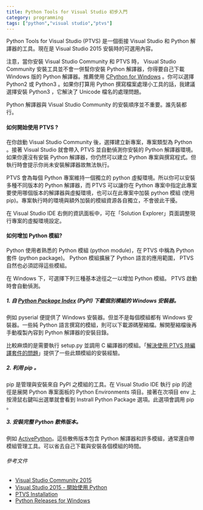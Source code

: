 ```yaml
---
title: Python Tools for Visual Studio 初步入門
category: programming
tags: ["python","visual studio","ptvs"]
---
```


Python Tools for Visual Studio (PTVS) 是一個銜接 Visual Studio 和 Python 解譯器的工具。現在是 Visual Studio 2015 安裝時的可選用內容。

注意，當你安裝 Visual Studio Community 和 PTVS 時， Visual Studio Community 安裝工具並不會一併幫你安裝 Python 解譯器，你得要自己下載 Windows 版的 Python 解譯器。推薦使用 [CPython for Windows](https://www.python.org/downloads/windows/) 。你可以選擇 Python2 或 Python3 。如果你打算用 Python 撰寫檔案處理小工具的話，我建議選擇安裝 Python3 ，它解決了 Unicode 檔名的處理問題。

Python 解譯器與 Visual Studio Community 的安裝順序並不重要。誰先裝都行。

<!--more-->

#### 如何開始使用 PTVS ?

在你啟動 Visual Studio Community 後，選擇建立新專案，專案類型為 Python 。接著 Visual Studio 就會帶入 PTVS 並自動偵測你安裝的 Python 解譯器環境。如果你還沒有安裝 Python 解譯器，你仍然可以建立 Python 專案與撰寫程式。但執行時會提示你尚未安裝解譯器故無法執行。

PTVS 會為每個 Python 專案維持一個獨立的 python 虛擬環境。所以你可以安裝多種不同版本的 Python 解譯器，而 PTVS 可以讓你在 Python 專案中指定此專案要使用哪個版本的解譯器與虛擬環境，也可以在此專案中加裝 python 模組 (使用 pip)。專案執行時的環境與額外加裝的模組資源各自獨立，不會彼此干擾。

在 Visual Studio IDE 右側的資訊面板中，可在「Solution Explorer」頁面調整現行專案的虛擬環境設定。

#### 如何增加 Python 模組?

Python 使用者熟悉的 Python 模組 (python module)，在 PTVS 中稱為 Python 套件 (python package)。 Python 模組擴展了 Python 語言的應用範圍， PTVS 自然也必須認得這些模組。

在 Windows 下，可選擇下列三種基本途徑之一以增加 Python 模組。 PTVS 啟動時會自動偵測。

##### 1. 自 [Python Package Index](https://pypi.python.org/) (PyPI) 下載個別模組的 Windows 安裝器。

例如 pyserial 便提供了 Windows 安裝器。但並不是每個模組都有 Windows 安裝器。一些純 Python 語言撰寫的模組，則可以下載源碼壓縮檔。解開壓縮檔後再手動複製內容到 Python 解譯器的安裝目錄。

比較麻煩的是需要執行 setup.py 並調用 C 編譯器的模組。「[解決使用 PTVS 時編譯套件的問題]([https://blogs.msdn.microsoft.com/ericsk/2015/08/23/python-tools-for-visual-studio/)」提供了一些此類模組的安裝經驗。

##### 2. 利用 pip 。

pip 是管理與安裝來自 PyPI 之模組的工具。在 Visual Studio IDE 執行 pip 的途徑是展開 Python 專案面板的 Python Environments 項目。接著在次項目 env 上按滑鼠右鍵叫出選單就會看到 Instrall Python Package 選項。此選項會調用 pip 。

##### 3. 安裝完整 Python 散佈版本。

例如 [ActivePython](http://www.activestate.com/activepython)。這些散佈版本包含 Python 解譯器和許多模組，通常還自帶模組管理工具。可以省去自己下載與安裝各個模組的時間。

###### 參考文件

* [Visual Studio Community 2015](https://www.visualstudio.com/products/visual-studio-community-vs)
* [Visual Studio 2015 - 開始使用 Python](https://msdn.microsoft.com/zh-tw/library/dn705848.aspx)
* [PTVS Installation](https://github.com/Microsoft/PTVS/wiki/PTVS-Installation)
* [Python Releases for Windows](https://www.python.org/downloads/windows/)
